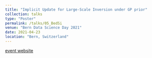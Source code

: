 ```yaml
---
title: "Implicit Update for Large-Scale Inversion under GP prior"
collection: talks
type: "Poster"
permalink: /talks/05_BedSi
venue: "Bern Data Science Day 2021"
date: 2021-04-23
location: "Bern, Switzerland"
---
```


[event website](https://www.dsl.unibe.ch/lab/bdsd/bdsd2021/)
